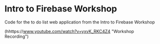 # Intro to Firebase Workshop
Code for the to do list web application from the Intro to Firebase Workshop

(hhttps://www.youtube.com/watch?v=yxvK_RKC4Z4 "Workshop Recording")
